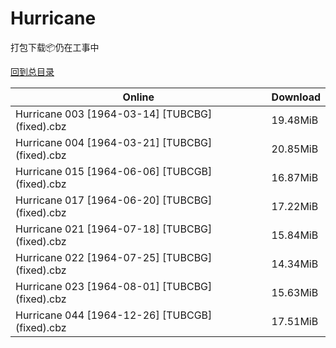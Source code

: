 # Hurricane

打包下载📦仍在工事中

[回到总目录](/Catalogs.md)







Online | Download
--- | ---
Hurricane 003 [1964-03-14] [TUBCBG] (fixed).cbz | 19.48MiB
Hurricane 004 [1964-03-21] [TUBCBG] (fixed).cbz | 20.85MiB
Hurricane 015 [1964-06-06] [TUBCGB] (fixed).cbz | 16.87MiB
Hurricane 017 [1964-06-20] [TUBCBG] (fixed).cbz | 17.22MiB
Hurricane 021 [1964-07-18] [TUBCBG] (fixed).cbz | 15.84MiB
Hurricane 022 [1964-07-25] [TUBCBG] (fixed).cbz | 14.34MiB
Hurricane 023 [1964-08-01] [TUBCBG] (fixed).cbz | 15.63MiB
Hurricane 044 [1964-12-26] [TUBCGB] (fixed).cbz | 17.51MiB